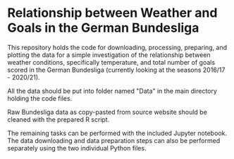 # Relationship between Weather and Goals in the German Bundesliga

This repository holds the code for downloading, processing, preparing, and plotting the data for a simple investigation of the relationship between weather conditions, specifically temperature, and total number of goals scored in the German Bundesliga (currently looking at the seasons 2016/17 - 2020/21).

All the data should be put into folder named "Data" in the main directory holding the code files.

Raw  Bundesliga data as copy-pasted from source website should be cleaned with the prepared R script.

The remaining tasks can be performed with the included Jupyter notebook. The data downloading and data preparation steps can also be performed separately using the two individual Python files.
